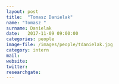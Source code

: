 ```yaml
---
layout: post
title:  "Tomasz Danielak"
name: "Tomasz "
surname: Danielak
date:   2017-11-09 09:00:00
categories: people
image-file: /images/people/tdanielak.jpg
category: intern
mail:
website:
twitter:
researchgate:
---
```

